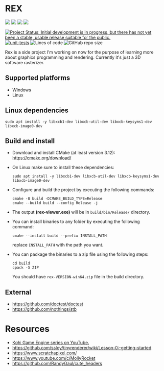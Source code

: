 # REX

[![](https://img.shields.io/badge/OS-windows--latest-blue)](https://github.com/WaleedYaser/rex)
[![](http://github-actions.40ants.com/WaleedYaser/rex/matrix.svg?only=unit-tests.build.windows-latest)](https://github.com/WaleedYaser/rex)
[![](https://img.shields.io/badge/OS-ubuntu--latest-blue)](https://github.com/WaleedYaser/rex)
[![](http://github-actions.40ants.com/WaleedYaser/rex/matrix.svg?only=unit-tests.build.ubuntu-latest)](https://github.com/WaleedYaser/rex)

[![Project Status: Initial development is in progress, but there has not yet been a stable, usable release suitable for the public.](https://www.repostatus.org/badges/latest/wip.svg)](https://www.repostatus.org/#wip)
[![unit-tests](https://github.com/WaleedYaser/rex/actions/workflows/utests.yml/badge.svg)](https://github.com/WaleedYaser/rex/actions/workflows/utests.yml)
![Lines of code](https://img.shields.io/tokei/lines/github/WaleedYaser/rex)
![GitHub repo size](https://img.shields.io/github/repo-size/WaleedYaser/rex)

Rex is a side project I'm working on now for the purpose of learning more about graphics programming and rendering. Currently it's just a 3D software rasterizer.

## Supported platforms
- Windows
- Linux

## Linux dependencies
	sudo apt install -y libxcb1-dev libxcb-util-dev libxcb-keysyms1-dev libxcb-image0-dev

## Build and install
- Download and install CMake (at least version 3.12): https://cmake.org/download/
- On Linux make sure to install these dependencies:
	```
	sudo apt install -y libxcb1-dev libxcb-util-dev libxcb-keysyms1-dev libxcb-image0-dev
	```

- Configure and build the project by executing the following commands:
	```
	cmake -B build -DCMAKE_BUILD_TYPE=Release
	cmake --build build --config Release -j
	```
- The output **(rex-viewer.exe)** will be in `build/bin/Release/` directory.
- You can install binaries to any folder by executing the following command:
	```
	cmake --install build --prefix INSTALL_PATH
	```
	replace `INSTALL_PATH` with the path you want.
- You can package the binaries to a zip file using the following steps:
	```
	cd build
	cpack -G ZIP
	```
	You should have `rex-VERSION-win64.zip` file in the build directory.

## External
- https://github.com/doctest/doctest
- https://github.com/nothings/stb

# Resources
- [Kohi Game Engine series on YouTube.](https://www.youtube.com/playlist?list=PLv8Ddw9K0JPg1BEO-RS-0MYs423cvLVtj)
- https://github.com/ssloy/tinyrenderer/wiki/Lesson-0:-getting-started
- https://www.scratchapixel.com/
- https://www.youtube.com/c/MollyRocket
- https://github.com/RandyGaul/cute_headers
